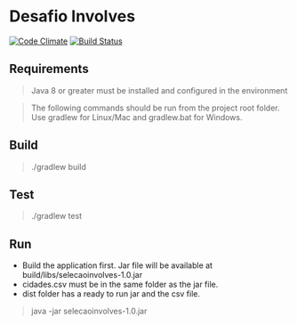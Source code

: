 # Desafio Involves
[![Code Climate](https://codeclimate.com/github/rodrigogs/selecaoinvolves/badges/gpa.svg)](https://codeclimate.com/github/rodrigogs/selecaoinvolves)
[![Build Status](https://travis-ci.org/rodrigogs/selecaoinvolves.svg?branch=master)](https://travis-ci.org/rodrigogs/selecaoinvolves)

## Requirements
> Java 8 or greater must be installed and configured in the environment

> The following commands should be run from the project root folder. Use gradlew for Linux/Mac and gradlew.bat for Windows.

## Build
> ./gradlew build

## Test
> ./gradlew test

## Run
* Build the application first. Jar file will be available at build/libs/selecaoinvolves-1.0.jar
* cidades.csv must be in the same folder as the jar file.
* dist folder has a ready to run jar and the csv file.

> java -jar selecaoinvolves-1.0.jar
